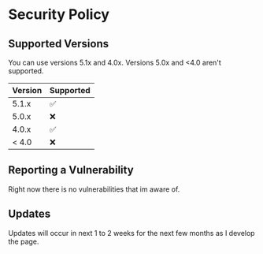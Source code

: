 # Security Policy

## Supported Versions
You can use versions 5.1x and 4.0x. Versions 5.0x and <4.0 aren't supported.

| Version | Supported          |
| ------- | ------------------ |
| 5.1.x   | :white_check_mark: |
| 5.0.x   | :x:                |
| 4.0.x   | :white_check_mark: |
| < 4.0   | :x:                |

## Reporting a Vulnerability
Right now there is no vulnerabilities that im aware of.

## Updates 
Updates will occur in next 1 to 2 weeks for the next few months as I develop the page.




